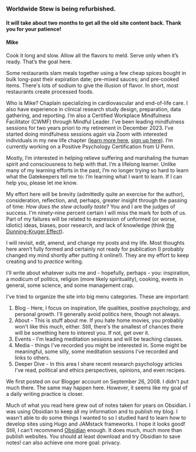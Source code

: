 ### Worldwide Stew is being refurbished. 
#### It will take about two months to get all the old site content back. Thank you for your patience!

#### Mike

Cook it long and slow. Allow all the flavors to meld. Serve only when it’s ready. That’s the goal here. 
  
Some restaurants slam meals together using a few cheap spices bought in bulk long-past their expiration date; pre-mixed sauces; and pre-cooked items. There's lots of sodium to give the illusion of flavor. In short, most restaurants create processed foods.  

Who is Mike? Chaplain specializing in cardiovascular and end-of-life care. I also have experience in clinical research study design, preparation, data gathering, and reporting. I’m also a Certified Workplace Mindfulness Facilitator (CWMF) through Mindful Leader. I’ve been leading mindfulness sessions for two years priori to my retirement in December 2023. I’ve started doing mindfulness sessions again via Zoom with interested individuals in my new life chapter ([learn more here](https://docs.google.com/document/d/1XJMAs5ieSmFgZZuNpkF1bLkwrdDSpboPMKREmXJ_pLo/edit), [sign up here](https://docs.google.com/forms/d/1LQP2uy1-w8zzHE5_5QTA6kAWFSxcvK2LzB0zxaurpOk/viewform?edit_requested=true)). I’m currently working on a Positive Psychology Certification from U Penn. 

Mostly, I’m interested in helping relieve suffering and marshaling the human spirit and consciousness to help with that. I’m a lifelong learner. Unlike many of my learning efforts in the past, I’m no longer trying so hard to learn what the Gatekeepers tell me to: I’m learning what I want to learn. If I can help you, please let me know. 

My effort here will be brevity (admittedly quite an exercise for the author), consideration, reflection, and, perhaps, greater insight through the passing of time: *How does the stew actually taste?*  You and I are the judges of success. I'm ninety-nine percent certain I will miss the mark for both of us. Part of my failures will be related to  expression of unformed (or worse, idiotic) ideas, biases, poor research, and lack of knowledge (think [the Dunning-Kruger Effect](https://www.sciencedirect.com/science/article/abs/pii/B9780123855220000056?via%3Dihub)). 

I will revisit, edit, amend, and change my posts and my life. Most thoughts here aren’t fully formed and certainly not ready for publication (I probably changed my mind shortly after putting it online!). They are my effort to keep creating and to *practice* writing. 
  
I'll  write about whatever suits me and - hopefully, perhaps - you: inspiration, a modicum of politics, religion (more likely spirituality), cooking, events in general, some science, and some management crap. 

I've tried to organize the site into big menu categories. These are important:
1. Blog - Here, I focus on inspiration, life qualities, positive psychology, and personal growth. I'll generally avoid politics here, though not always. 
2. About - This is stuff about me. If you hate home movies, you probably won't like this much, either. Still, there's the smallest of chances there will be something here to interest you. If not, get over it. 
3. Events - I'm leading meditation sessions and will be teaching classes.
4. Media - things I've recorded you might be interested in. Some might be meaningful, some silly, some meditation sessions I've recorded and links to others.
5. Deeper Dive - In this area I share recent research psychology articles I've read, political and ethics perspectives, opinions, and even recipes. 
  
We first posted on our Blogger account on September 26, 2008. I didn't put much there. The same may happen here. However, it seems like my goal of a daily writing practice is closer. 

Much of what you read here grew out of notes taken for years on Obsidian. I was using Obsidian to keep all my information and to publish my blog. I wasn't able to do some things I wanted to so I studied hard to learn how to develop sites using Hugo and JAMstack frameworks. I hope it looks good! Still, I can't recommend [Obsidian](https://obsidian.md/) enough. It does much, much more than publish websites. You should at least download and try Obsidian to save notes! can also achieve one more goal: privacy. 
